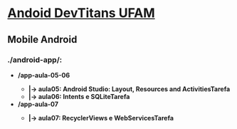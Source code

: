 # <a href="https://devtitans.icomp.ufam.edu.br/moodle/course/view.php?id=4" title="android-ufam-devtitans">Andoid DevTitans UFAM</a>
## Mobile Android
### ./android-app/:
+ <b>/app-aula-05-06
  * |-> aula05: Android Studio: Layout, Resources and ActivitiesTarefa
  * |-> aula06: Intents e SQLiteTarefa
+ <b>/app-aula-07
  * |-> aula07: RecyclerViews e WebServicesTarefa

